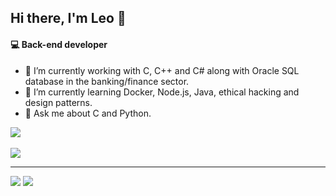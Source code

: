 ## Hi there, I'm Leo 👋

<!--
**araujo88/araujo88** is a ✨ _special_ ✨ repository because its `README.md` (this file) appears on your GitHub profile.

Here are some ideas to get you started:

- 🔭 I’m currently working on ...
- 🌱 I’m currently learning ...
- 👯 I’m looking to collaborate on ...
- 🤔 I’m looking for help with ...
- 💬 Ask me about ...
- 📫 How to reach me: ...
- 😄 Pronouns: ...
- ⚡ Fun fact: ...
-->

#### 💻 Back-end developer

- 🔭 I’m currently working with C, C++ and C# along with Oracle SQL database in the banking/finance sector.
- 🌱 I’m currently learning Docker, Node.js, Java, ethical hacking and design patterns.
- 💬 Ask me about C and Python.

<div>
 <img src="https://github-readme-stats.vercel.app/api?username=araujo88&layout=compact&show_icons=true&theme=radical" />
</div>
<br>
<div>
 <img src="https://github-readme-stats.vercel.app/api/top-langs/?username=araujo88" />
</div>
<hr />

<div>
  <a href = "mailto:leonardo.aa88@gmail.com"><img src="https://img.shields.io/badge/-Gmail-%23333?style=for-the-badge&logo=gmail&logoColor=red" target="_blank"></a>
  <a href="https://www.linkedin.com/in/leonardo-antonio-de-araujo/" target="_blank"><img src="https://img.shields.io/badge/-LinkedIn-%230077B5?style=for-the-badge&logo=linkedin&logoColor=white" target="_blank"></a>  
</div>

  
